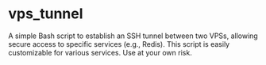 # vps_tunnel
A simple Bash script to establish an SSH tunnel between two VPSs, allowing secure access to specific services (e.g., Redis). This script is easily customizable for various services. Use at your own risk.
